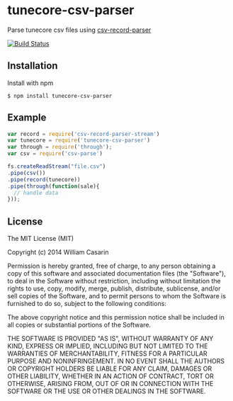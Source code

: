 

# tunecore-csv-parser

  Parse tunecore csv files using [csv-record-parser](https://github.com/jb55/csv-record-parser)

  [![Build Status](https://travis-ci.org/monstercat/tunecore-csv-parser.png)](https://travis-ci.org/monstercat/tunecore-csv-parser)

## Installation

  Install with npm

    $ npm install tunecore-csv-parser

## Example

```js
var record = require('csv-record-parser-stream')
var tunecore = require('tunecore-csv-parser')
var through = require('through');
var csv = require('csv-parse')

fs.createReadStream("file.csv")
.pipe(csv())
.pipe(record(tunecore))
.pipe(through(function(sale){
  // handle data
}));
```


## License

  The MIT License (MIT)

  Copyright (c) 2014 William Casarin

  Permission is hereby granted, free of charge, to any person obtaining a copy
  of this software and associated documentation files (the "Software"), to deal
  in the Software without restriction, including without limitation the rights
  to use, copy, modify, merge, publish, distribute, sublicense, and/or sell
  copies of the Software, and to permit persons to whom the Software is
  furnished to do so, subject to the following conditions:

  The above copyright notice and this permission notice shall be included in
  all copies or substantial portions of the Software.

  THE SOFTWARE IS PROVIDED "AS IS", WITHOUT WARRANTY OF ANY KIND, EXPRESS OR
  IMPLIED, INCLUDING BUT NOT LIMITED TO THE WARRANTIES OF MERCHANTABILITY,
  FITNESS FOR A PARTICULAR PURPOSE AND NONINFRINGEMENT. IN NO EVENT SHALL THE
  AUTHORS OR COPYRIGHT HOLDERS BE LIABLE FOR ANY CLAIM, DAMAGES OR OTHER
  LIABILITY, WHETHER IN AN ACTION OF CONTRACT, TORT OR OTHERWISE, ARISING FROM,
  OUT OF OR IN CONNECTION WITH THE SOFTWARE OR THE USE OR OTHER DEALINGS IN
  THE SOFTWARE.
